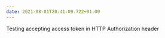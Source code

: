 ```yaml
---
date: 2021-08-01T20:41:09.722+01:00
---
```

Testing accepting access token in HTTP Authorization header
